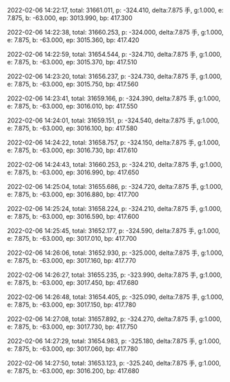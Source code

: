 2022-02-06 14:22:17, total: 31661.011, p: -324.410, delta:7.875 手, g:1.000, e: 7.875, b: -63.000, ep: 3013.990, bp: 417.300

2022-02-06 14:22:38, total: 31660.253, p: -324.000, delta:7.875 手, g:1.000, e: 7.875, b: -63.000, ep: 3015.360, bp: 417.420

2022-02-06 14:22:59, total: 31654.544, p: -324.710, delta:7.875 手, g:1.000, e: 7.875, b: -63.000, ep: 3015.370, bp: 417.510

2022-02-06 14:23:20, total: 31656.237, p: -324.730, delta:7.875 手, g:1.000, e: 7.875, b: -63.000, ep: 3015.750, bp: 417.560

2022-02-06 14:23:41, total: 31659.166, p: -324.390, delta:7.875 手, g:1.000, e: 7.875, b: -63.000, ep: 3016.010, bp: 417.550

2022-02-06 14:24:01, total: 31659.151, p: -324.540, delta:7.875 手, g:1.000, e: 7.875, b: -63.000, ep: 3016.100, bp: 417.580

2022-02-06 14:24:22, total: 31658.757, p: -324.150, delta:7.875 手, g:1.000, e: 7.875, b: -63.000, ep: 3016.730, bp: 417.610

2022-02-06 14:24:43, total: 31660.253, p: -324.210, delta:7.875 手, g:1.000, e: 7.875, b: -63.000, ep: 3016.990, bp: 417.650

2022-02-06 14:25:04, total: 31655.686, p: -324.720, delta:7.875 手, g:1.000, e: 7.875, b: -63.000, ep: 3016.880, bp: 417.700

2022-02-06 14:25:24, total: 31658.224, p: -324.210, delta:7.875 手, g:1.000, e: 7.875, b: -63.000, ep: 3016.590, bp: 417.600

2022-02-06 14:25:45, total: 31652.177, p: -324.590, delta:7.875 手, g:1.000, e: 7.875, b: -63.000, ep: 3017.010, bp: 417.700

2022-02-06 14:26:06, total: 31652.930, p: -325.000, delta:7.875 手, g:1.000, e: 7.875, b: -63.000, ep: 3017.160, bp: 417.770

2022-02-06 14:26:27, total: 31655.235, p: -323.990, delta:7.875 手, g:1.000, e: 7.875, b: -63.000, ep: 3017.450, bp: 417.680

2022-02-06 14:26:48, total: 31654.405, p: -325.090, delta:7.875 手, g:1.000, e: 7.875, b: -63.000, ep: 3017.150, bp: 417.780

2022-02-06 14:27:08, total: 31657.892, p: -324.270, delta:7.875 手, g:1.000, e: 7.875, b: -63.000, ep: 3017.730, bp: 417.750

2022-02-06 14:27:29, total: 31654.983, p: -325.180, delta:7.875 手, g:1.000, e: 7.875, b: -63.000, ep: 3017.060, bp: 417.780

2022-02-06 14:27:50, total: 31653.123, p: -325.240, delta:7.875 手, g:1.000, e: 7.875, b: -63.000, ep: 3016.200, bp: 417.680